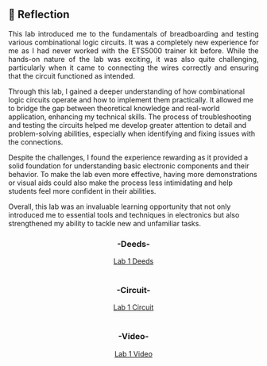 ## 💭 Reflection
<p align= "justify">
This lab introduced me to the fundamentals of breadboarding and testing various combinational logic circuits. It was a completely new experience for me as I had never worked with the ETS5000 trainer kit before. While the hands-on nature of the lab was exciting, it was also quite challenging, particularly when it came to connecting the wires correctly and ensuring that the circuit functioned as intended.

Through this lab, I gained a deeper understanding of how combinational logic circuits operate and how to implement them practically. It allowed me to bridge the gap between theoretical knowledge and real-world application, enhancing my technical skills. The process of troubleshooting and testing the circuits helped me develop greater attention to detail and problem-solving abilities, especially when identifying and fixing issues with the connections.

Despite the challenges, I found the experience rewarding as it provided a solid foundation for understanding basic electronic components and their behavior. To make the lab even more effective, having more demonstrations or visual aids could also make the process less intimidating and help students feel more confident in their abilities.

Overall, this lab was an invaluable learning opportunity that not only introduced me to essential tools and techniques in electronics but also strengthened my ability to tackle new and unfamiliar tasks.

<div align="center">
  <h3>-Deeds-</h3>
  <a href="https://github.com/Angela127/Year-1/blob/main/Digital%20Logic/Lab%201/Lab%201%20Circuit.pbs">Lab 1 Deeds</a>
  <br><br>
  <h3>-Circuit-</h3>
  <a href="https://github.com/Angela127/Year-1/blob/main/Digital%20Logic/Lab%201/Lab%201.JPG">Lab 1 Circuit</a>
  <br><br>
  <h3>-Video-</h3>
  <a href="https://github.com/Angela127/Year-1/blob/main/Digital%20Logic/Lab%201/Lab%201.MP4">Lab 1 Video</a>
